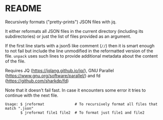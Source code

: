 # README

Recursively formats ("pretty-prints") JSON files with jq.

It either reformats all JSON files in the current directory (including its subdirectories) or just the list of files
provided as an argument.

If the first line starts with a json5 like comment (`//`) then it is smart enough to not fail but include the line
unmodified in the reformatted version of the file. `unpack` uses such lines to provide additional metadata about the
content of the file.

Requires JQ (https://jqlang.github.io/jq/), GNU Parallel (https://www.gnu.org/software/parallel/) and 
fd (https://github.com/sharkdp/fd)

Note that it doesn't fail fast. In case it encounters some error it tries to continue with the next file.

    Usage: $ jreformat              # To recursively format all files that match ".json" 
           $ jreformat file1 file2  # To format just file1 and file2
